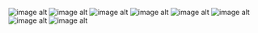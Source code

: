 ![image alt]()
![image alt]()
![image alt]()
![image alt]()
![image alt]()
![image alt]()
![image alt]()
![image alt]()
